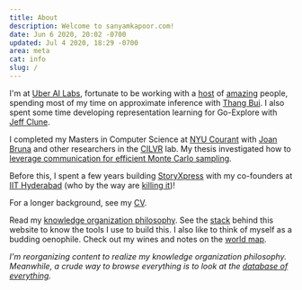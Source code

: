 ```yaml
---
title: About
description: Welcome to sanyamkapoor.com!
date: Jun 6 2020, 20:02 -0700
updated: Jul 4 2020, 18:29 -0700
area: meta
cat: info
slug: /
---
```


I'm at [Uber AI Labs](https://www.uber.com/us/en/uberai/), fortunate to be working
with a [host](http://karaletsos.com) of [amazing](https://people.orie.cornell.edu/mup3/)
people, spending most of my time on approximate inference with [Thang Bui](https://thangbui.github.io). I also spent some time developing representation learning for Go-Explore with [Jeff Clune](http://jeffclune.com/).

I completed my Masters in Computer Science at [NYU Courant](https://cs.nyu.edu)
with [Joan Bruna](https://cims.nyu.edu/~bruna/) and other researchers in the
[CILVR](https://wp.nyu.edu/cilvr/) lab. My thesis investigated how to [leverage
communication for efficient Monte Carlo sampling](https://cs.nyu.edu/media/publications/kapoor_sanyam.pdf).

Before this, I spent a few years building [StoryXpress](https://storyxpress.co/)
with my co-founders at [IIT Hyderabad](https://www.iith.ac.in/)
(who by the way are [killing it](https://www.forbes.com/profile/storyxpress/?list=30under30-asia-media-marketing-advertising#22c9b8ad1f85))!

For a longer background, see my [CV](https://files.sanyamkapoor.com/cv.pdf).

Read my [knowledge organization philosophy](/kb/knowledge-base-organization-philosophy).
See the [stack](/kb/the-stack) behind this website to know the tools I use to build
this. I also like to think of myself as a budding oenophile. Check out my wines and
notes on the [world map](https://wine.sanyamkapoor.com).

_I'm reorganizing content to realize my knowledge organization philosophy.
Meanwhile, a crude way to browse everything is to look at the [database of everything](/db)._

